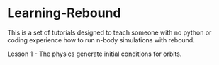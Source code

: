 # Learning-Rebound
This is a set of tutorials designed to teach someone with no python or coding experience how to run n-body simulations with rebound.

Lesson 1 - The physics generate initial conditions for orbits.
